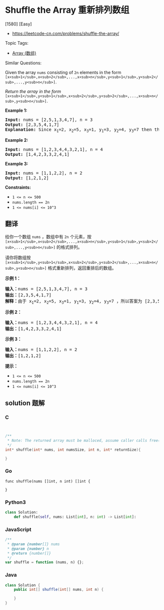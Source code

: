 # Shuffle the Array 重新排列数组

[1580] [Easy]

- https://leetcode-cn.com/problems/shuffle-the-array/

Topic Tags:

- [Array (数组)](https://leetcode-cn.com/tag/array/)

Similar Questions:

Given the array `nums` consisting of `2n` elements in the form `[x<sub>1</sub>,x<sub>2</sub>,...,x<sub>n</sub>,y<sub>1</sub>,y<sub>2</sub>,...,y<sub>n</sub>]`.

_Return the array in the form_ `[x<sub>1</sub>,y<sub>1</sub>,x<sub>2</sub>,y<sub>2</sub>,...,x<sub>n</sub>,y<sub>n</sub>]`.

**Example 1:**

<pre><strong>Input:</strong> nums = [2,5,1,3,4,7], n = 3
<strong>Output:</strong> [2,3,5,4,1,7] 
<strong>Explanation:</strong> Since x<sub>1</sub>=2, x<sub>2</sub>=5, x<sub>3</sub>=1, y<sub>1</sub>=3, y<sub>2</sub>=4, y<sub>3</sub>=7 then the answer is [2,3,5,4,1,7].
</pre>

**Example 2:**

<pre><strong>Input:</strong> nums = [1,2,3,4,4,3,2,1], n = 4
<strong>Output:</strong> [1,4,2,3,3,2,4,1]
</pre>

**Example 3:**

<pre><strong>Input:</strong> nums = [1,1,2,2], n = 2
<strong>Output:</strong> [1,2,1,2]
</pre>

**Constraints:**

- `1 <= n <= 500`
- `nums.length == 2n`
- `1 <= nums[i] <= 10^3`

## 翻译

给你一个数组 `nums` ，数组中有 `2n` 个元素，按 `[x<sub>1</sub>,x<sub>2</sub>,...,x<sub>n</sub>,y<sub>1</sub>,y<sub>2</sub>,...,y<sub>n</sub>]` 的格式排列。

请你将数组按 `[x<sub>1</sub>,y<sub>1</sub>,x<sub>2</sub>,y<sub>2</sub>,...,x<sub>n</sub>,y<sub>n</sub>]` 格式重新排列，返回重排后的数组。

**示例 1：**

<pre><strong>输入：</strong>nums = [2,5,1,3,4,7], n = 3
<strong>输出：</strong>[2,3,5,4,1,7] 
<strong>解释：</strong>由于 x<sub>1</sub>=2, x<sub>2</sub>=5, x<sub>3</sub>=1, y<sub>1</sub>=3, y<sub>2</sub>=4, y<sub>3</sub>=7 ，所以答案为 [2,3,5,4,1,7]
</pre>

**示例 2：**

<pre><strong>输入：</strong>nums = [1,2,3,4,4,3,2,1], n = 4
<strong>输出：</strong>[1,4,2,3,3,2,4,1]
</pre>

**示例 3：**

<pre><strong>输入：</strong>nums = [1,1,2,2], n = 2
<strong>输出：</strong>[1,2,1,2]
</pre>

**提示：**

- `1 <= n <= 500`
- `nums.length == 2n`
- `1 <= nums[i] <= 10^3`

## solution 题解

### C

```c


/**
 * Note: The returned array must be malloced, assume caller calls free().
 */
int* shuffle(int* nums, int numsSize, int n, int* returnSize){

}
```

### Go

```golang
func shuffle(nums []int, n int) []int {

}
```

### Python3

```python
class Solution:
    def shuffle(self, nums: List[int], n: int) -> List[int]:
```

### JavaScript

```javascript
/**
 * @param {number[]} nums
 * @param {number} n
 * @return {number[]}
 */
var shuffle = function (nums, n) {};
```

### Java

```java
class Solution {
    public int[] shuffle(int[] nums, int n) {

    }
}
```
